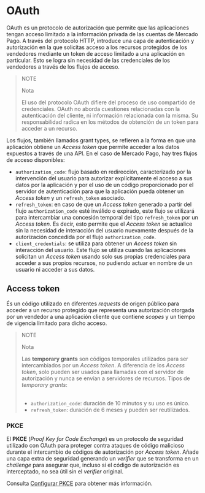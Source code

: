 # OAuth

OAuth es un protocolo de autorización que permite que las aplicaciones tengan acceso limitado a la información privada de las cuentas de Mercado Pago. A través del protocolo HTTP, introduce una capa de autenticación y autorización en la que solicitas acceso a los recursos protegidos de los vendedores mediante un token de acceso limitado a una aplicación en particular. Esto se logra sin necesidad de las credenciales de los vendedores a través de los flujos de acceso.

> NOTE
>
> Nota
>
> El uso del protocolo OAuth difiere del proceso de uso compartido de credenciales. OAuth no aborda cuestiones relacionadas con la autenticación del cliente, ni información relacionada con la misma. Su responsabilidad radica en los métodos de obtención de un token para acceder a un recurso.
 
Los flujos, también llamados grant types, se refieren a la forma en que una aplicación obtiene un _Access token_ que permite acceder a los datos expuestos a través de una API. En el caso de Mercado Pago, hay tres flujos de acceso disponibles: 

- `authorization_code`: flujo basado en redirección, caracterizado por la intervención del usuario para autorizar explícitamente el acceso a sus datos por la aplicación y por el uso de un código proporcionado por el servidor de autenticación para que la aplicación pueda obtener un _Access token_ y un `refresh_token` asociado.
- `refresh_token`: en caso de que un _Access token_ generado a partir del flujo `authorization_code` esté inválido o expirado, este flujo se utilizará para intercambiar una concesión temporal del tipo `refresh_token` por un _Access token_. Es decir, esto permite que el _Access token_ se actualice sin la necesidad de interacción del usuario nuevamente después de la autorización concedida por el flujo `authorization_code`.
- `client_credentials`: se utiliza para obtener un _Access token_ sin interacción del usuario. Este flujo se utiliza cuando las aplicaciones solicitan un _Access token_ usando solo sus propias credenciales para acceder a sus propios recursos, no pudiendo actuar en nombre de un usuario ni acceder a sus datos.

## Access token

És un código utilizado en diferentes _requests_ de origen público para acceder a un recurso protegido que representa una autorización otorgada por un vendedor a una aplicación cliente que contiene _scopes_ y un tiempo de vigencia limitado para dicho acceso.

> NOTE
>
> Nota
>
> Las **temporary grants** son códigos temporales utilizados para ser intercambiados por un _Access token_. A diferencia de los _Access token_, solo pueden ser usados para llamadas con el servidor de autorización y nunca se envían a servidores de recursos. Tipos de _temporary grants_:
> <br><br>
> - `authorization_code`: duración de 10 minutos y su uso es único.
> - `refresh_token`: duración de 6 meses y pueden ser reutilizados.

### PKCE 

El **PKCE** (_Proof Key for Code Exchange_) es un protocolo de seguridad utilizado con OAuth para proteger contra ataques de código malicioso durante el intercambio de códigos de autorización por _Access token_. Añade una capa extra de seguridad generando un _verifier_ que se transforma en un _challenge_ para asegurar que, incluso si el código de autorización es interceptado, no sea útil sin el _verifier_ original. 

Consulta [Configurar PKCE](/developers/es/docs/security/oauth/creation#bookmark_configurar_pkce) para obtener más información.